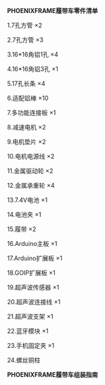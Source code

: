 **PHOENIXFRAME履带车零件清单**

1.7孔方管 ×2

2.7孔方管 ×3

3.16\*16角铝1孔 ×4

4.16\*16角铝3孔 ×1

5.17孔长条 ×4

6.适配铝棒 ×10

7.多功能连接板 ×1

8.减速电机 ×2

9.电机垫片 ×2

10.电机电源线 ×2

11.金属驱动轮 ×2

12.金属承重轮 ×4

13.7.4V电池 ×1

14.电池夹 ×1

15.履带 ×2

16.Arduino主板 ×1

17.Arduino扩展板 ×1

18.GOIP扩展板 ×1

19.超声波传感器 ×1

20.超声波连接线 ×1

21.超声波支架 ×1

22.蓝牙模块 ×1

23.手机固定夹 ×1

24.螺丝铜柱

**PHOENIXFRAME履带车组装指南**



